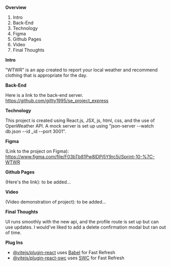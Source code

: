 **Overview**

1. Intro
2. Back-End
3. Technology
4. Figma
5. Github Pages
6. Video
7. Final Thoughts

**Intro**

"WTWR" is an app created to report your local weather and recommend clothing that is appropriate for the day.

**Back-End**

Here is a link to the back-end server. https://github.com/gillty1995/se_project_express

**Technology**

This project is created using React.js, JSX, js, html, css, and the use of OpenWeather API. A mock server is set up using "json-server --watch db.json --id _id --port 3001".

**Figma**

(Link to the project on Figma): https://www.figma.com/file/F03bTb81Pw8IDPj5Y9rc5i/Sprint-10-%7C-WTWR

**Github Pages**

(Here's the link): to be added...

**Video**

(Video demonstration of project): to be added...

**Final Thoughts**

UI runs smoothly with the new api, and the profile route is set up but can use updates. I would've liked to add a delete confirmation modal but ran out of time. 

**Plug Ins**

- [@vitejs/plugin-react](https://github.com/vitejs/vite-plugin-react/blob/main/packages/plugin-react/README.md) uses [Babel](https://babeljs.io/) for Fast Refresh
- [@vitejs/plugin-react-swc](https://github.com/vitejs/vite-plugin-react-swc) uses [SWC](https://swc.rs/) for Fast Refresh
